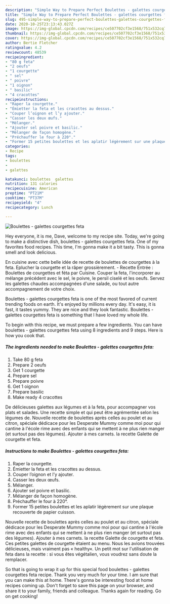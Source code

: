 ```yaml
---
description: "Simple Way to Prepare Perfect Boulettes - galettes courgettes feta"
title: "Simple Way to Prepare Perfect Boulettes - galettes courgettes feta"
slug: 495-simple-way-to-prepare-perfect-boulettes-galettes-courgettes-feta
date: 2020-10-25T23:13:43.027Z
image: https://img-global.cpcdn.com/recipes/ce507702cf3e1568/751x532cq70/boulettes-galettes-courgettes-feta-photo-principale-de-la-recette.jpg
thumbnail: https://img-global.cpcdn.com/recipes/ce507702cf3e1568/751x532cq70/boulettes-galettes-courgettes-feta-photo-principale-de-la-recette.jpg
cover: https://img-global.cpcdn.com/recipes/ce507702cf3e1568/751x532cq70/boulettes-galettes-courgettes-feta-photo-principale-de-la-recette.jpg
author: Bertie Fletcher
ratingvalue: 4.2
reviewcount: 48539
recipeingredient:
- "80 g feta"
- "2 oeufs"
- "1 courgette"
- " sel"
- " poivre"
- "1 oignon"
- " basilic"
- "4 cracottes"
recipeinstructions:
- "Raper la courgette."
- "Émietter la feta et les cracottes au dessus."
- "Couper l’oignon et l’y ajouter."
- "Casser les deux œufs."
- "Mélanger."
- "Ajouter sel poivre et basilic."
- "Mélanger de façon homogène."
- "Préchauffer le four à 220°."
- "Former 15 petites boulettes et les aplatir légèrement sur une plaque recouverte de papier cuisson."
categories:
- Recipe
tags:
- boulettes
- 
- galettes

katakunci: boulettes  galettes 
nutrition: 131 calories
recipecuisine: American
preptime: "PT21M"
cooktime: "PT37M"
recipeyield: "4"
recipecategory: Lunch

---
```



![Boulettes - galettes courgettes feta](https://img-global.cpcdn.com/recipes/ce507702cf3e1568/751x532cq70/boulettes-galettes-courgettes-feta-photo-principale-de-la-recette.jpg)

Hey everyone, it is me, Dave, welcome to my recipe site. Today, we're going to make a distinctive dish, boulettes - galettes courgettes feta. One of my favorites food recipes. This time, I'm gonna make it a bit tasty. This is gonna smell and look delicious.

En cuisine avec cette belle idée de recette de boulettes de courgettes à la feta. Eplucher la courgette et la râper grossièrement. - Recette Entrée : Boulettes de courgettes et féta par Cuisine. Couper la feta, l&#39;incorporer au mélange précédent avec le sel, le poivre, le persil ciselé et les oeufs. Servez les galettes chaudes accompagnées d&#39;une salade, ou tout autre accompagnement de votre choix.

Boulettes - galettes courgettes feta is one of the most favored of current trending foods on earth. It's enjoyed by millions every day. It's easy, it is fast, it tastes yummy. They are nice and they look fantastic. Boulettes - galettes courgettes feta is something that I have loved my whole life.


To begin with this recipe, we must prepare a few ingredients. You can have boulettes - galettes courgettes feta using 8 ingredients and 9 steps. Here is how you cook that.

<!--inarticleads1-->

##### The ingredients needed to make Boulettes - galettes courgettes feta:

1. Take 80 g feta
1. Prepare 2 oeufs
1. Get 1 courgette
1. Prepare  sel
1. Prepare  poivre
1. Get 1 oignon
1. Prepare  basilic
1. Make ready 4 cracottes


De délicieuses galettes aux légumes et à la feta, pour accompagner vos plats et salades. Une recette simple et qui peut être agrémentée selon les légumes de. Nouvelle recette de boulettes après celles au poulet et au citron, spéciale dédicace pour les Desperate Mummy comme moi pour qui cantine à l&#39;école rime avec des enfants qui se mettent à ne plus rien manger (et surtout pas des légumes). Ajouter à mes carnets. la recette Galette de courgette et feta. 

<!--inarticleads2-->

##### Instructions to make Boulettes - galettes courgettes feta:

1. Raper la courgette.
1. Émietter la feta et les cracottes au dessus.
1. Couper l’oignon et l’y ajouter.
1. Casser les deux œufs.
1. Mélanger.
1. Ajouter sel poivre et basilic.
1. Mélanger de façon homogène.
1. Préchauffer le four à 220°.
1. Former 15 petites boulettes et les aplatir légèrement sur une plaque recouverte de papier cuisson.


Nouvelle recette de boulettes après celles au poulet et au citron, spéciale dédicace pour les Desperate Mummy comme moi pour qui cantine à l&#39;école rime avec des enfants qui se mettent à ne plus rien manger (et surtout pas des légumes). Ajouter à mes carnets. la recette Galette de courgette et feta. Ces petites galettes de courgette étaient au menu. Nous les avions trouvées délicieuses, mais vraiment pas « healthy«. Un petit mot sur l&#39;utilisation de feta dans la recette : si vous êtes végétalien, vous voudrez sans doute la remplacer. 

So that is going to wrap it up for this special food boulettes - galettes courgettes feta recipe. Thank you very much for your time. I am sure that you can make this at home. There's gonna be interesting food at home recipes coming up. Don't forget to save this page on your browser, and share it to your family, friends and colleague. Thanks again for reading. Go on get cooking!
